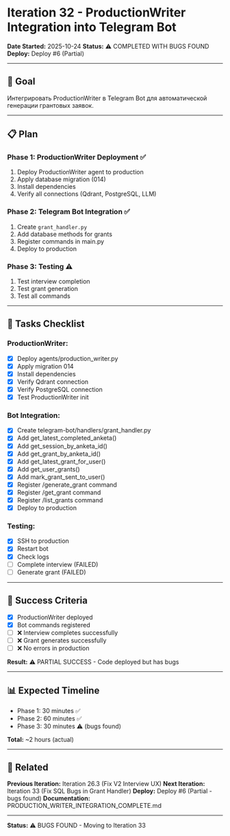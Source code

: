 # Iteration 32 - ProductionWriter Integration into Telegram Bot

**Date Started:** 2025-10-24
**Status:** ⚠️ COMPLETED WITH BUGS FOUND
**Deploy:** Deploy #6 (Partial)

---

## 🎯 Goal

Интегрировать ProductionWriter в Telegram Bot для автоматической генерации грантовых заявок.

---

## 📋 Plan

### Phase 1: ProductionWriter Deployment ✅

1. Deploy ProductionWriter agent to production
2. Apply database migration (014)
3. Install dependencies
4. Verify all connections (Qdrant, PostgreSQL, LLM)

### Phase 2: Telegram Bot Integration ✅

1. Create `grant_handler.py`
2. Add database methods for grants
3. Register commands in main.py
4. Deploy to production

### Phase 3: Testing ⚠️

1. Test interview completion
2. Test grant generation
3. Test all commands

---

## 📝 Tasks Checklist

### ProductionWriter:
- [x] Deploy agents/production_writer.py
- [x] Apply migration 014
- [x] Install dependencies
- [x] Verify Qdrant connection
- [x] Verify PostgreSQL connection
- [x] Test ProductionWriter init

### Bot Integration:
- [x] Create telegram-bot/handlers/grant_handler.py
- [x] Add get_latest_completed_anketa()
- [x] Add get_session_by_anketa_id()
- [x] Add get_grant_by_anketa_id()
- [x] Add get_latest_grant_for_user()
- [x] Add get_user_grants()
- [x] Add mark_grant_sent_to_user()
- [x] Register /generate_grant command
- [x] Register /get_grant command
- [x] Register /list_grants command
- [x] Deploy to production

### Testing:
- [x] SSH to production
- [x] Restart bot
- [x] Check logs
- [ ] Complete interview (FAILED)
- [ ] Generate grant (FAILED)

---

## 🎯 Success Criteria

- [x] ProductionWriter deployed
- [x] Bot commands registered
- [ ] ❌ Interview completes successfully
- [ ] ❌ Grant generates successfully
- [ ] ❌ No errors in production

**Result:** ⚠️ PARTIAL SUCCESS - Code deployed but has bugs

---

## 📊 Expected Timeline

- Phase 1: 30 minutes ✅
- Phase 2: 60 minutes ✅
- Phase 3: 30 minutes ⚠️ (bugs found)

**Total:** ~2 hours (actual)

---

## 🔗 Related

**Previous Iteration:** Iteration 26.3 (Fix V2 Interview UX)
**Next Iteration:** Iteration 33 (Fix SQL Bugs in Grant Handler)
**Deploy:** Deploy #6 (Partial - bugs found)
**Documentation:** PRODUCTION_WRITER_INTEGRATION_COMPLETE.md

---

**Status:** ⚠️ BUGS FOUND - Moving to Iteration 33
